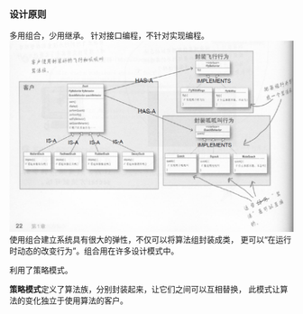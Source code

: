 ### 设计原则
多用组合，少用继承。
针对接口编程，不针对实现编程。
![img.png](img.png)
使用组合建立系统具有很大的弹性，不仅可以将算法组封装成类，
更可以“在运行时动态的改变行为”。组合用在许多设计模式中。

利用了策略模式。

**策略模式**定义了算法族，分别封装起来，让它们之间可以互相替换，
此模式让算法的变化独立于使用算法的客户。